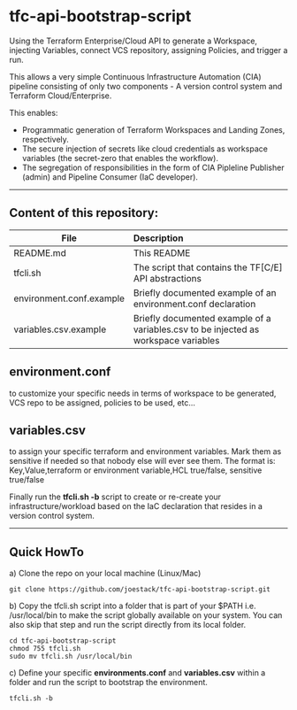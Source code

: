 # tfc-api-bootstrap-script
Using the Terraform Enterprise/Cloud API to generate a Workspace, injecting Variables, connect VCS repository, assigning Policies, and trigger a run.

This allows a very simple Continuous Infrastructure Automation (CIA) pipeline consisting of only two components - A version control system and Terraform Cloud/Enterprise. 

This enables:
- Programmatic generation of Terraform Workspaces and Landing Zones, respectively.
- The secure injection of secrets like cloud credentials as workspace variables (the secret-zero that enables the workflow).
- The segregation of responsibilities in the form of CIA Pipleline Publisher (admin) and Pipeline Consumer (IaC developer). 

---

## Content of this repository:

| File | Description |
| - | :- |
| README.md | This README |
| tfcli.sh | The script that contains the TF[C/E] API abstractions |
| environment.conf.example | Briefly documented example of an environment.conf declaration |
| variables.csv.example | Briefly documented example of a variables.csv to be injected as workspace variables |


## environment.conf 
to customize your specific needs in terms of workspace to be generated, VCS repo to be assigned, policies to be used, etc...

## variables.csv
to assign your specific terraform and environment variables. Mark them as sensitive if needed so that nobody else will ever see them. The format is: Key,Value,terraform or environment variable,HCL true/false, sensitive true/false


Finally run the **tfcli.sh -b** script to create or re-create your infrastructure/workload based on the IaC declaration that resides in a version control system.   

---

## Quick HowTo
a) Clone the repo on your local machine (Linux/Mac)
```
git clone https://github.com/joestack/tfc-api-bootstrap-script.git
```
b) Copy the tfcli.sh script into a folder that is part of your $PATH i.e. /usr/local/bin to make the script globally available on your system. You can also skip that step and run the script directly from its local folder.
```
cd tfc-api-bootstrap-script
chmod 755 tfcli.sh 
sudo mv tfcli.sh /usr/local/bin
```

c) Define your specific **environments.conf** and **variables.csv** within a folder and run the script to bootstrap the environment.
```
tfcli.sh -b
```


